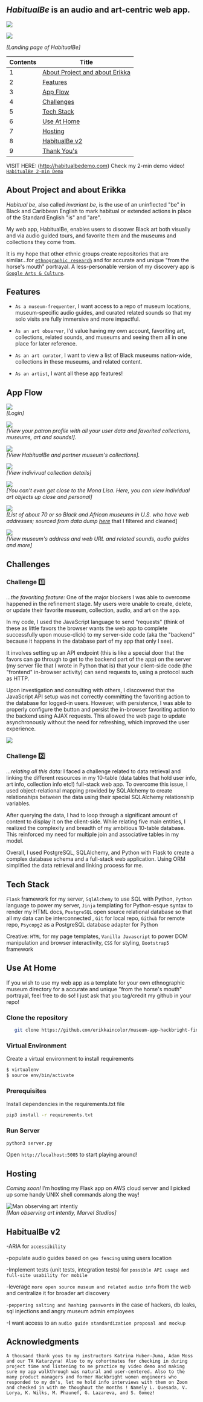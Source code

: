 
## ***HabitualBe*** is an audio and art-centric web app. ##
![](https://komarev.com/ghpvc/?username=erikkaincolor&color=orange)

![](https://github.com/erikkaincolor/museum-app-hackbright-final/blob/main/readme-data/home-gif.gif)     

_[Landing page of HabitualBe]_


Contents  | Title
------------- | -------------
1  | [About Project and about Erikka](#about-project-and-about-erikka) 
2  | [Features](#features)
3  | [App Flow](#app-flow)
4  | [Challenges](#challenges)
5  | [Tech Stack](#tech-stack)
6  | [Use At Home](#deploy-at-home)
7  | [Hosting](#hosting)
8  | [HabitualBe v2](#habitualbe-v2) 
9  | [Thank You's](#thank-yous)

VISIT HERE: (http://habitualbedemo.com)
Check my 2-min demo video! [`HabitualBe 2-min Demo`](https://www.youtube.com/watch?v=DQJ86Dg0IM8 "HabitualBe 2-min Demo")

## About Project and about Erikka
*Habitual be*, also called *invariant be*, is the use of an uninflected "be" in Black and Caribbean English to mark habitual or extended actions in place of the Standard English "is" and "are". 

My web app, HabitualBe, enables users to discover Black art both visually and via audio guided tours, and favorite them and the museums and collections they come from. 

It is my hope that other ethnic groups create repositories that are similar...for [`ethnographic research`](https://anthropology.princeton.edu/undergraduate/what-ethnography
 "Princeton definiton") and for accurate and unique "from the horse's mouth" portrayal. A less-personable version of my discovery app is [`Google Arts & Culture`](https://artsandculture.google.com/partner "Google Arts & Culture").

## Features
- `As a museum-frequenter`, I want access to a repo of museum locations, museum-specific audio guides, and curated related sounds so that my solo visits are fully immersive and more impactful.

- `As an art observer`, I'd value having my own account, favoriting art, collections, related sounds, and museums and seeing them all in one place for later reference.

- `As an art curator`, I want to view a list of Black museums nation-wide, collections in these museums, and related content.

- `As an artist`, I want all these app features!

## App Flow

![](https://github.com/erikkaincolor/museum-app-hackbright-final/blob/main/readme-data/login-gif.gif)           
_[Login]_

![](https://github.com/erikkaincolor/museum-app-hackbright-final/blob/main/readme-data/profile-gif.gif)           
_[View your patron profile with all your user data and favorited collections, museums, art and sounds!]._

![](https://github.com/erikkaincolor/museum-app-hackbright-final/blob/main/readme-data/collection-gif.gif)           
_[View HabitualBe and partner museum's collections]._

![](https://github.com/erikkaincolor/museum-app-hackbright-final/blob/main/readme-data/collection-deets-gif.gif)           
_[View indivivual collection details]_

![](https://github.com/erikkaincolor/museum-app-hackbright-final/blob/main/readme-data/art-object-deets-gif.gif)           
_[You can't even get close to the Mona Lisa. Here, you can view individual art objects up close and personal]_

![](https://github.com/erikkaincolor/museum-app-hackbright-final/blob/main/readme-data/museums-gif.gif)           
_[List of about 70 or so Black and African museums in U.S. who have web addresses; sourced from data dump [here](https://www.imls.gov/research-evaluation/data-collection/museum-data-files] "Institute of Museum and Library Services")_ that I filtered and cleaned]

![](https://github.com/erikkaincolor/museum-app-hackbright-final/blob/main/readme-data/museum-deets-gif.gif)           
_[View museum's address and web URL and related sounds, audio guides and more]_


## Challenges

### Challenge 1️⃣ ### 
*...the favoriting feature:*
One of the major blockers I was able to overcome happened in the refinement stage. My users were unable to create, delete, or update their favorite museum, collection, audio, and art on the app.

In my code, I used the JavaScript language to send "requests" (think of these as little favors the browser wants the web app to complete successfully upon mouse-click) to my server-side code (aka the "backend" because it happens in the database part of my app that only I see).

It involves setting up an API endpoint (this is like a special door that the favors can go through to get to the backend part of the app) on the server (my server file that I wrote in Python that is) that your client-side code (the "frontend" in-browser activity) can send requests to, using a protocol such as HTTP.

Upon investigation and consulting with others, I discovered that the JavaScript API setup was not correctly committing the favoriting action to the database for logged-in users. However, with persistence, I was able to properly configure the button and persist the in-browser favoriting action to the backend using AJAX requests. This allowed the web page to update asynchronously without the need for refreshing, which improved the user experience.

![](https://github.com/erikkaincolor/museum-app-hackbright-final/blob/main/readme-data/raven.gif)

### Challenge 2️⃣ ### 
*...relating all this data:*
I faced a challenge related to data retrieval and linking the different resources in my 10-table (data tables that hold user info, art info, collection info etc!) full-stack web app. To overcome this issue, I used object-relational mapping provided by SQLAlchemy to create relationships between the data using their special SQLAlchemy relationship variables.

After querying the data, I had to loop through a significant amount of content to display it on the client-side. While relating five main entities, I realized the complexity and breadth of my ambitious 10-table database. This reinforced my need for multiple join and associative tables in my model.

Overall, I used PostgreSQL, SQLAlchemy, and Python with Flask to create a complex database schema and a full-stack web application. Using ORM simplified the data retrieval and linking process for me.

## Tech Stack
`Flask` framework for my server, `SqlAlchemy` to use SQL with Python, `Python` language to power my server, `Jinja` templating for Python-esque syntax to render my HTML docs, `PostgreSQL` open source relational database so that all my data can be interconnected , `Git` for local repo, `Github` for remote repo, `Psycopg2` as a PostgreSQL database adapter for Python 

Creative: `HTML` for my page templates, `Vanilla Javascript` to power DOM manipulation and browser interactivity, `CSS` for styling, `Bootstrap5` framework


## Use At Home
If you wish to use my web app as a template for your own ethnographic museum directory for a accurate and unique "from the horse's mouth" portrayal, feel free to do so! I just ask that you tag/credit my github in your repo!

### Clone the repository
```sh
   git clone https://github.com/erikkaincolor/museum-app-hackbright-final.git
```

### Virtual Environment
Create a virtual environment to install requirements 

```sh
$ virtualenv
$ source env/bin/activate
```

### Prerequisites
Install dependencies in the requirements.txt file 

```sh
pip3 install -r requirements.txt
```

### Run Server 
```sh
python3 server.py
```

Open `http://localhost:5005` to start playing around! 

<!--
#Prerequisites 

I recommend installing yarn to make your life a whole lot easier.

* npm
  ```sh
  npm install npm@latest -g
  ```

Install the dependencies with ```yarn install```

* yarn
  ```sh
  npm install --global yarn
  ```

```virtualenv venv```

```source venv/bin/activate```

```pip install -r requirements.txt```

Run the development server with ```yarn dev```

-->
## Hosting
*Coming soon!* I’m hosting my Flask app on AWS cloud server and I picked up some handy UNIX shell commands along the way!

![Man observing art intently](https://github.com/erikkaincolor/museum-app-hackbright-final/blob/main/readme-data/md1.png "Title is optional")            
_[Man observing art intently, *Marvel Studios*]_

## HabitualBe v2
-ARIA for `accessibility`

-populate audio guides based on `geo fencing` using users location

-Implement tests (unit tests, integration tests) for `possible API usage and full-site usability for mobile`

-leverage `more open source museum and related audio info` from the web and centralize it for broader art discovery 

-`peppering salting and hashing passwords` in the case of hackers, db leaks, sql injections and angry museum admin employees 

-I want access to an `audio guide standardization proposal and mockup` 



## Acknowledgments

`A thousand thank yous to my instructors Katrina Huber-Juma, Adam Moss and our TA Katarzyna! Also to my cohortmates for checking in during project time and listening to me practice my video demo and making sure my app walkthrough was natural and user-centered. Also to the many product managers and former Hackbright women engineers who responded to my dm's, let me hold info interviews with them on Zoom and checked in with me thoughout the months ! Namely L. Quesada, V. Lorya, K. Wilks, M. Phaunef, G. Lazareva, and S. Gomez!`
